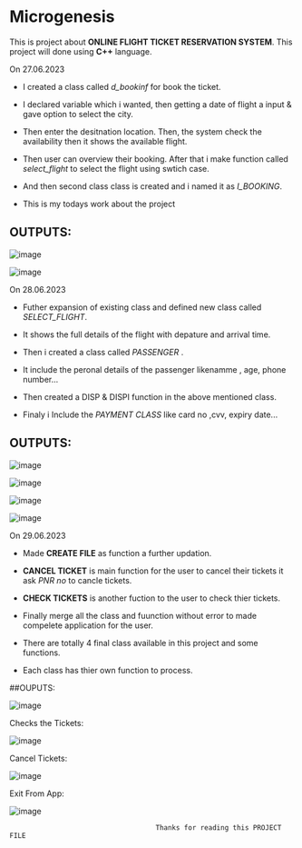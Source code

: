 # Microgenesis

This is project about **ONLINE FLIGHT TICKET RESERVATION SYSTEM**. This project will done using **C++** language.

On 27.06.2023

-    I created a class called _d_bookinf_ for book the ticket. 

-    I declared variable which i wanted, then getting a  date of flight a input & gave option to select the city. 

-    Then enter the desitnation location. Then, the system check the availability then it shows the available flight.

-    Then user can overview their booking. After that i make function called _select_flight_ to select the flight using swtich case.

-    And then second class class is created and i named it as _I_BOOKING_.

-    This is my todays work about the project

## OUTPUTS:

![image](https://github.com/hariharan-deivasigamani/Microgenesis/assets/90186237/5c6bd2c1-785b-4f3f-be30-2b40a2558ec6)

![image](https://github.com/hariharan-deivasigamani/Microgenesis/assets/90186237/0bb7110c-0f03-4de5-81fc-5047448bcb4b)

On 28.06.2023

-    Futher expansion of existing class and defined new class called _SELECT_FLIGHT_.

-    It shows the full details of the flight with depature and arrival time.

-    Then i created a class called _PASSENGER_ .

-    It include the peronal details of the passenger likenamme , age, phone number...

-    Then created a DISP & DISPI function in the above mentioned class.

-    Finaly i Include the _PAYMENT CLASS_ like card no ,cvv, expiry date...
## OUTPUTS:

![image](https://github.com/hariharan-deivasigamani/Microgenesis/assets/90186237/c9310894-acfb-441f-801b-9f5f1a7fdf0d)

![image](https://github.com/hariharan-deivasigamani/Microgenesis/assets/90186237/cd43c107-ea81-4994-b7fa-8d05e33b1400)

![image](https://github.com/hariharan-deivasigamani/Microgenesis/assets/90186237/6be1f3c9-d4ff-49dc-983b-42cfcf3b6004)

![image](https://github.com/hariharan-deivasigamani/Microgenesis/assets/90186237/080a46fc-ad3f-4502-b65b-6711ce562ced)

On 29.06.2023

-    Made **CREATE FILE** as function a further updation.
  
-    **CANCEL TICKET** is main function for the user to cancel their tickets it ask _PNR no_ to cancle tickets.

-    **CHECK TICKETS** is another fuction to the user to check thier tickets.

-    Finally merge all the class and fuunction without error to made compelete application for the user.

-    There are totally 4 final class available in this project and some functions.

-    Each class has thier own function to process.

##OUPUTS:

![image](https://github.com/hariharan-deivasigamani/Microgenesis/assets/90186237/1eabd232-b1e2-4748-be69-a718cc5483f6)

Checks the Tickets:

![image](https://github.com/hariharan-deivasigamani/Microgenesis/assets/90186237/41051a01-db49-4c21-a0aa-c9e25940ff8a)

Cancel Tickets:

![image](https://github.com/hariharan-deivasigamani/Microgenesis/assets/90186237/2885e0a2-3ef4-4057-a97f-50773b0f5265)

Exit From App:

![image](https://github.com/hariharan-deivasigamani/Microgenesis/assets/90186237/0e1a9425-949e-40b4-b7d8-f9cab03b1ca4)


                                        Thanks for reading this PROJECT FILE


